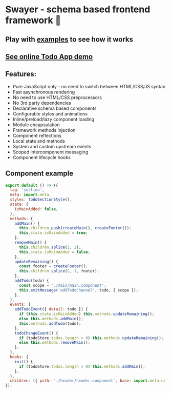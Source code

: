 # Swayer - schema based frontend framework 🧱

## Play with [examples](https://github.com/metarhia/swayer/tree/main/examples) to see how it works

## [See online Todo App demo](https://metarhia.github.io/swayer/examples/todo-app/)

## Features:

- Pure JavaScript only - no need to switch between HTML/CSS/JS syntax
- Fast asynchronous rendering
- No need to use HTML/CSS preprocessors
- No 3rd party dependencies
- Declarative schema based components
- Configurable styles and animations
- Inline/preload/lazy component loading
- Module encapsulation
- Framework methods injection
- Component reflections
- Local state and methods
- System and custom upstream events
- Scoped intercomponent messaging
- Component lifecycle hooks

## Component example

```js
export default () => ({
  tag: 'section',
  meta: import.meta,
  styles: todoSectionStyle(),
  state: {
    isMainAdded: false,
  },
  methods: {
    addMain() {
      this.children.push(createMain(), createFooter());
      this.state.isMainAdded = true;
    },
    removeMain() {
      this.children.splice(1, 2);
      this.state.isMainAdded = false;
    },
    updateRemaining() {
      const footer = createFooter();
      this.children.splice(2, 1, footer);
    },
    addTodo(todo) {
      const scope = './main/main.component';
      this.emitMessage('addTodoChannel', todo, { scope });
    },
  },
  events: {
    addTodoEvent({ detail: todo }) {
      if (this.state.isMainAdded) this.methods.updateRemaining();
      else this.methods.addMain();
      this.methods.addTodo(todo);
    },
    todoChangeEvent() {
      if (todoStore.todos.length > 0) this.methods.updateRemaining();
      else this.methods.removeMain();
    },
  },
  hooks: {
    init() {
      if (todoStore.todos.length > 0) this.methods.addMain();
    },
  },
  children: [{ path: './header/header.component', base: import.meta.url }],
});
```
